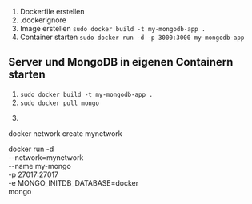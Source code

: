 1. Dockerfile erstellen
2. .dockerignore
3. Image erstellen `sudo docker build -t my-mongodb-app .`
4. Container starten `sudo docker run -d -p 3000:3000 my-mongodb-app`

## Server und MongoDB in eigenen Containern starten

1. `sudo docker build -t my-mongodb-app .`
2. `sudo docker pull mongo`
3. ```
docker network create mynetwork

docker run -d \
  --network=mynetwork \
  --name my-mongo \
  -p 27017:27017 \
  -e MONGO_INITDB_DATABASE=docker \
  mongo

```